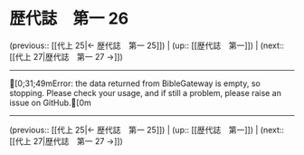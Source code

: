 # 歴代誌　第一 26

(previous:: [[代上 25|← 歴代誌　第一 25]]) | (up:: [[歴代誌　第一]]) | (next:: [[代上 27|歴代誌　第一 27 →]])

***
[0;31;49mError: the data returned from BibleGateway is empty, so stopping. Please check your usage, and if still a problem, please raise an issue on GitHub.[0m

***

(previous:: [[代上 25|← 歴代誌　第一 25]]) | (up:: [[歴代誌　第一]]) | (next:: [[代上 27|歴代誌　第一 27 →]])

